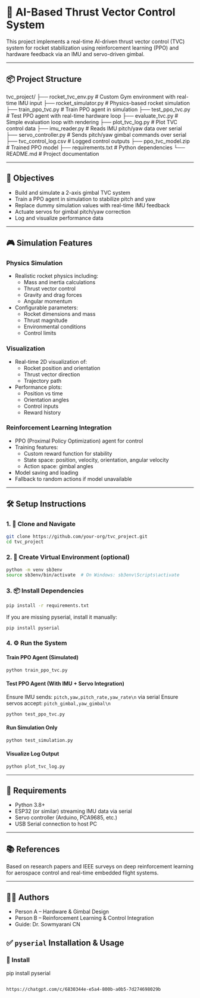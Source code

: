 # 🚀 AI-Based Thrust Vector Control System

This project implements a real-time AI-driven thrust vector control (TVC) system for rocket stabilization using reinforcement learning (PPO) and hardware feedback via an IMU and servo-driven gimbal.

---

## 📦 Project Structure

tvc_project/
├── rocket_tvc_env.py # Custom Gym environment with real-time IMU input
├── rocket_simulator.py # Physics-based rocket simulation
├── train_ppo_tvc.py # Train PPO agent in simulation
├── test_ppo_tvc.py # Test PPO agent with real-time hardware loop
├── evaluate_tvc.py # Simple evaluation loop with rendering
├── plot_tvc_log.py # Plot TVC control data
├── imu_reader.py # Reads IMU pitch/yaw data over serial
├── servo_controller.py # Sends pitch/yaw gimbal commands over serial
├── tvc_control_log.csv # Logged control outputs
├── ppo_tvc_model.zip # Trained PPO model
├── requirements.txt # Python dependencies
└── README.md # Project documentation

---

## 🎯 Objectives

- Build and simulate a 2-axis gimbal TVC system
- Train a PPO agent in simulation to stabilize pitch and yaw
- Replace dummy simulation values with real-time IMU feedback
- Actuate servos for gimbal pitch/yaw correction
- Log and visualize performance data

---

## 🎮 Simulation Features

### Physics Simulation
- Realistic rocket physics including:
  - Mass and inertia calculations
  - Thrust vector control
  - Gravity and drag forces
  - Angular momentum
- Configurable parameters:
  - Rocket dimensions and mass
  - Thrust magnitude
  - Environmental conditions
  - Control limits

### Visualization
- Real-time 2D visualization of:
  - Rocket position and orientation
  - Thrust vector direction
  - Trajectory path
- Performance plots:
  - Position vs time
  - Orientation angles
  - Control inputs
  - Reward history

### Reinforcement Learning Integration
- PPO (Proximal Policy Optimization) agent for control
- Training features:
  - Custom reward function for stability
  - State space: position, velocity, orientation, angular velocity
  - Action space: gimbal angles
- Model saving and loading
- Fallback to random actions if model unavailable

---

## 🛠️ Setup Instructions

### 1. 📁 Clone and Navigate

```bash
git clone https://github.com/your-org/tvc_project.git
cd tvc_project
```

### 2. 🐍 Create Virtual Environment (optional)

```bash
python -m venv sb3env
source sb3env/bin/activate  # On Windows: sb3env\Scripts\activate
```

### 3. 📦 Install Dependencies

```bash
pip install -r requirements.txt
```

If you are missing pyserial, install it manually:
```bash
pip install pyserial
```

### 4. ⚙️ Run the System

#### Train PPO Agent (Simulated)
```bash
python train_ppo_tvc.py
```

#### Test PPO Agent (With IMU + Servo Integration)
Ensure IMU sends: `pitch,yaw,pitch_rate,yaw_rate\n` via serial
Ensure servos accept: `pitch_gimbal,yaw_gimbal\n`
```bash
python test_ppo_tvc.py
```

#### Run Simulation Only
```bash
python test_simulation.py
```

#### Visualize Log Output
```bash
python plot_tvc_log.py
```

---

## 🧠 Requirements

- Python 3.8+
- ESP32 (or similar) streaming IMU data via serial
- Servo controller (Arduino, PCA9685, etc.)
- USB Serial connection to host PC

---

## 📚 References

Based on research papers and IEEE surveys on deep reinforcement learning for aerospace control and real-time embedded flight systems.

---

## 👨‍💻 Authors

- Person A – Hardware & Gimbal Design
- Person B – Reinforcement Learning & Control Integration
- Guide: Dr. Sowmyarani CN

## ✅ `pyserial` Installation & Usage

### 🔧 Install

pip install pyserial
```

https://chatgpt.com/c/6830344e-e5a4-800b-a0b5-7d274698029b

